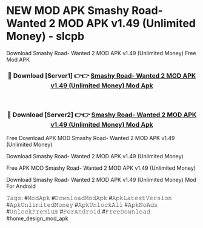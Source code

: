# NEW MOD APK Smashy Road- Wanted 2 MOD APK v1.49 (Unlimited Money) - slcpb
Download Smashy Road- Wanted 2 MOD APK v1.49 (Unlimited Money) Free Mod APK

<div align="center">
<h3>🔴 Download [Server1] 👉👉 <a href="https://apk-comot.site?title=Smashy_Road-_Wanted_2_MOD_APK_v1.49_(Unlimited_Money)">Smashy Road- Wanted 2 MOD APK v1.49 (Unlimited Money) Mod Apk</a></h3><br>

<h3>🔴 Download [Server2] 👉👉 <a href="https://apk-comot.site?title=Smashy_Road-_Wanted_2_MOD_APK_v1.49_(Unlimited_Money)">Smashy Road- Wanted 2 MOD APK v1.49 (Unlimited Money) Mod Apk</a></h3>
</div>


Free Download APK MOD Smashy Road- Wanted 2 MOD APK v1.49 (Unlimited Money)

Download Smashy Road- Wanted 2 MOD APK v1.49 (Unlimited Money) 

Free APK MOD Smashy Road- Wanted 2 MOD APK v1.49 (Unlimited Money) 

Download Smashy Road- Wanted 2 MOD APK v1.49 (Unlimited Money) Mod For Android

𝚃𝚊𝚐𝚜: #𝙼𝚘𝚍𝙰𝚙𝚔 #𝙳𝚘𝚠𝚗𝚕𝚘𝚊𝚍𝙼𝚘𝚍𝙰𝚙𝚔 #𝙰𝚙𝚔𝙻𝚊𝚝𝚎𝚜𝚝𝚅𝚎𝚛𝚜𝚒𝚘𝚗 #𝙰𝚙𝚔𝚄𝚗𝚕𝚒𝚖𝚒𝚝𝚎𝚍𝙼𝚘𝚗𝚎𝚢 #𝙰𝚙𝚔𝚄𝚗𝚕𝚘𝚌𝚔𝙰𝚕𝚕 #𝙰𝚙𝚔𝙽𝚘𝙰𝚍𝚜 #𝚄𝚗𝚕𝚘𝚌𝚔𝙿𝚛𝚎𝚖𝚒𝚞𝚖 #𝙵𝚘𝚛𝙰𝚗𝚍𝚛𝚘𝚒𝚍 #𝙵𝚛𝚎𝚎𝙳𝚘𝚠𝚗𝚕𝚘𝚊𝚍 #home_design_mod_apk